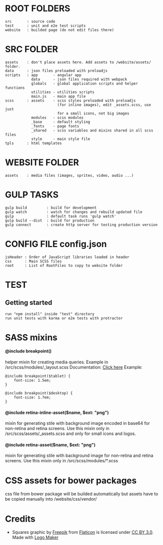 # ROOT FOLDERS
    src       : source code
    test      : unit and e2e test scripts
    website   : builded page (do not edit files there)

# SRC FOLDER
    assets    : don't place assets here. Add assets to /website/assets/ folder.
    data      : json files preloaded with preloadjs
    scripts   : app       - angular app
                data      - json files required with webpack
                globals   - global application scripts and helper functions
                utilities - utilities scripts
                main.js   - main app file
    scss      : assets    - scss styles preloaded with preloadjs
                            (for inline images), edit _assets.scss, use just
                            for a small icons, not big images
                modules   - scss modules
                _base     - default styling
                _fonts    - page fonts
                _shared   - scss variables and mixins shared in all scss files
                style     - main style file
    tpls      : html templates

# WEBSITE FOLDER
    assets    : media files (images, sprites, video, audio ...)

# GULP TASKS
    gulp build         : build for development
    gulp watch         : watch for changes and rebuild updated file
    gulp               : default task runs 'gulp watch'
    gulp build --dist  : build for production
    gulp connect       : create http server for testing production version

# CONFIG FILE config.json
    jsHeader : Order of JavaScript libraries loaded in header
    css      : Main SCSS files
    root     : List of RootFiles to copy to website folder

# TEST
## Getting started
    run "npm install" inside "test" directory
    run unit tests with karma or e2e tests with protractor

# SASS mixins
#### @include breakpoint()
helper mixin for creating media queries. Example in /src/scss/modules/_layout.scss
Documentation: [Click here](https://github.com/at-import/breakpoint/wiki)
Example:

    @include breakpoint($tablet) {
        font-size: 1.5em;
    }

    @include breakpoint($desktop) {
        font-size: 1.7em;
    }

#### @include retina-inline-asset($name, $ext: "png")
mixin for generating stile with background image encoded in base64 for non-retina and retina screens.
Use this mixin only in /src/scss/assets/_assets.scss and only for small icons and logos.

#### @include retina-asset($name, $ext: "png")
mixin for generating stile with background image for non-retina and retina screens.
Use this mixin only in /src/scss/modules/*.scss

# CSS assets for bower packages
css file from bower package will be builded automatically but assets have to be
copied manually into /website/css/vendor/

# Credits
* Squares graphic by  [Freepik](http://www.freepik.com/) from [Flaticon](http://www.flaticon.com/) is licensed under [CC BY 3.0](http://creativecommons.org/licenses/by/3.0/). Made with [Logo Maker](http://logomakr.com)
